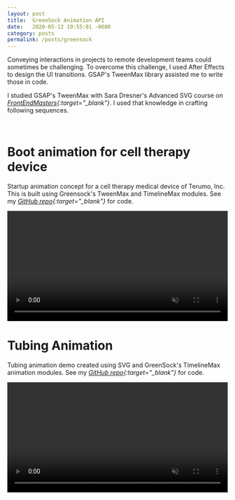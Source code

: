 ```yaml
---
layout: post
title:  GreenSock Animation API
date:   2020-05-12 19:55:01 -0600
category: posts
permalink: /posts/greensock
---
```


Conveying interactions  in projects to remote development teams could sometimes be challenging. To overcome this challenge, I used After Effects to design the UI transitions. GSAP's TweenMax library assisted me to write those in code.   

I studied GSAP's TweenMax with Sara Dresner's Advanced SVG course on *[FrontEndMasters](https://frontendmasters.com/courses/svg-essentials-animation/ "Open FrontEndMasters"){:target="_blank"}*. I used that knowledge in crafting following sequences.

<br>

# Boot animation for cell therapy device
Startup animation concept for a cell therapy medical device of Terumo, Inc. This is built using Greensock's TweenMax and TimelineMax modules.
See my *[GitHub repo](https://github.com/SwanandKalugade/Boot-Animation.git "Open GitHub Repo"){:target="_blank"}* for code.

<video width="100%" height="auto" controls muted>
  <source src="/assets/media/greenSock/bootAnimation.mov" type="video/mp4">
  Your browser does not support the video tag.
</video>  

<br>

# Tubing Animation
Tubing animation demo created using SVG and GreenSock's TimelineMax animation modules.
See my *[GitHub repo](https://github.com/SwanandKalugade/Tubing-Animation.git "Open GitHub Repo"){:target="_blank"}* for code.

<video width="100%" height="auto" controls loop muted name="media">
  <source src="/assets/media/greenSock/tubingAnimation.mp4" type="video/mp4">
  Your browser does not support the video tag.
</video>
